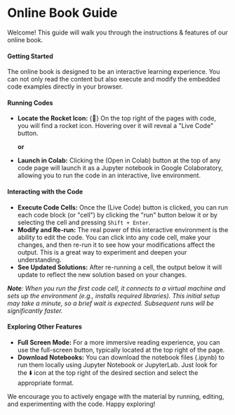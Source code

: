 # **Online Book Guide**

Welcome! This guide will walk you through the instructions & features of our online book.

#### Getting Started

The online book is designed to be an interactive learning experience. You can not only read the content but also execute and modify the embedded code examples directly in your browser.

#### Running Codes

* **Locate the Rocket Icon:** {🚀} On the top right of the pages with code, you will find a rocket icon. Hovering over it will reveal a "Live Code" button.
  
  **or**
  
* **Launch in Colab:**  Clicking the (Open in Colab) button at the top of any code page will launch it as a Jupyter notebook in Google Colaboratory, allowing you to run the code in an interactive, live environment.
  
#### Interacting with the Code

* **Execute Code Cells:** Once the (Live Code) button is clicked, you can run each code block (or "cell") by clicking the "run" button below it or by selecting the cell and pressing `Shift + Enter`.
* **Modify and Re-run:** The real power of this interactive environment is the ability to edit the code. You can click into any code cell, make your changes, and then re-run it to see how your modifications affect the output. This is a great way to experiment and deepen your understanding.
* **See Updated Solutions:** After re-running a cell, the output below it will update to reflect the new solution based on your changes.

***Note**: When you run the first code cell, it connects to a virtual machine and sets up the environment (e.g., installs required libraries). This initial setup may take a minute, so a brief wait is expected. Subsequent runs will be significantly faster.*

#### Exploring Other Features

* **Full Screen Mode:** For a more immersive reading experience, you can use the full-screen button, typically located at the top right of the page.
* **Download Notebooks:** You can download the notebook files (.ipynb) to run them locally using Jupyter Notebook or JupyterLab. Just look for the ⬇️ icon at the top right of the desired section and select the appropriate format.

We encourage you to actively engage with the material by running, editing, and experimenting with the code. Happy exploring!
